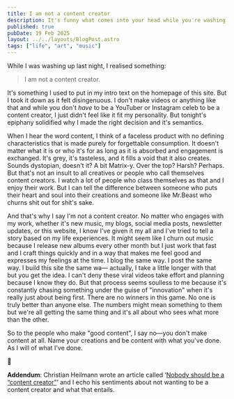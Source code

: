 ```yaml
---
title: I am not a content creator
description: It's funny what comes into your head while you're washing up.
published: true
pubDate: 19 Feb 2025
layout: ../../layouts/BlogPost.astro
tags: ["life", "art", "music"]
---
```

While I was washing up last night, I realised something:

> I am not a content creator.

It's something I used to put in my intro text on the homepage of this site. But I took it down as it felt disingenuous. I don't make videos or anything like that and while you don't _have_ to be a YouTuber or Instagram celeb to be a content creator, I just didn't feel like it fit my personality. But tonight's epiphany solidified why I made the right decision and it's semantics.

When I hear the word content, I think of a faceless product with no defining characteristics that is made purely for forgettable consumption. It doesn't matter what it is or who it's for as long as it is absorbed and engagement is exchanged. It's grey, it's tasteless, and it fills a void that it also creates. Sounds dystopian, doesn't it? A bit Matrix-y. Over the top? Harsh? Perhaps. But that's not an insult to all creatives or people who call themselves content creators. I watch a lot of people who class themselves as that and I enjoy their work. But I can tell the difference between someone who puts their heart and soul into their creations and someone like Mr.Beast who churns shit out for shit's sake.

And that's why I say I'm not a content creator. No matter who engages with my work, whether it's new music, my blogs, social media posts, newsletter updates, or this website, I know I've given it my all and I've tried to tell a story based on my life experiences. It might seem like I churn out music because I release new albums every other month but I just work that fast and I craft things quickly and in a way that makes me feel good and expresses my feelings at the time. I blog the same way. I post the same way. I build this site the same wa— actually, I take a little longer with that but you get the idea. I can't deny these viral videos take effort and planning because I know they do. But that process seems soulless to me because it's constantly chasing something under the guise of "innovation" when it's really just about being first. There are no winners in this game. No one is truly better than anyone else. The numbers might mean something to them but we're all getting the same thing and it's all about who sees what more than the other.

So to the people who make "good content", I say no—you don't make content at all. Name your creations and be content with what you've done. As I will of what I've done.

💐

**Addendum**: Christian Heilmann wrote an article called ‘[Nobody should be a “content creator”](https://christianheilmann.com/2025/03/12/nobody-should-be-a-content-creator/)’ and I echo his sentiments about not wanting to be a content creator and what that entails.